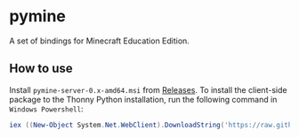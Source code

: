 # pymine
A set of bindings for Minecraft Education Edition.

## How to use
Install `pymine-server-0.x-amd64.msi` from [Releases](https://github.com/denosawr/pymine/releases). To install the client-side package to the Thonny Python installation, run the following command in `Windows Powershell`:

```ps1
iex ((New-Object System.Net.WebClient).DownloadString('https://raw.githubusercontent.com/denosawr/pymine/master/install_library.ps1'))
```